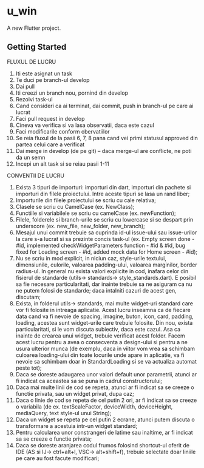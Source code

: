 # u_win

A new Flutter project.

## Getting Started

FLUXUL DE LUCRU
1.	Iti este asignat un task
2.	Te duci pe branch-ul develop
3.	Dai pull
4.	Iti creezi un branch nou, pornind din develop
5.	Rezolvi task-ul
6.	Cand consideri ca ai terminat, dai commit, push in branch-ul pe care ai lucrat
7.	Faci pull request in develop
8.	Cineva va verifica si va lasa observatii, daca este cazul
9.	Faci modificarile conform obervatiilor
10.	Se reia fluxul de la pasii 6, 7, 8 pana cand vei primi statusul approved din partea celui care a verificat
11.	Dai merge in develop (de pe git) – daca merge-ul are conflicte, ne poti da un semn
12.	Incepi un alt task si se reiau pasii 1-11

CONVENTII DE LUCRU
1.	Exista 3 tipuri de importuri: importuri din dart, importuri din pachete si importuri din filele proiectului. Intre aceste tipuri se lasa un rand liber;
2.	Importurile din filele proiectului se scriu cu cale relativa;
3.	Clasele se scriu cu CamelCase (ex. NewClass);
4.	Functiile si variabilele se scriu cu camelCase (ex. newFunction);
5.	Filele, folderele si branch-urile se scriu cu lowercase si se despart prin underscore (ex. new_file, new_folder, new_branch);
6.	Mesajul unui commit trebuie sa cuprinda id-ul issue-ului sau issue-urilor la care s-a lucrat si sa prezinte concis task-ul (ex. Empty screen done - #id, implemented checkWidgetParameters function - #id & #id, bug fixed for Loading screen - #id, added mock data for Home screen - #id);
7.	Nu se scriu in mod explicit, in niciun caz, style-urile textului, dimensiunile, culorile, valoarea padding-ului, valoarea marginilor, border radius-ul. In general nu exista valori explicite in cod, inafara celor din fisierul de standarde (utils-> standards-> style_standards.dart). E posibil sa fie necesare particularitati, dar inainte trebuie sa ne asiguram ca nu ne putem folosi de standarde; daca intalniti cazuri de acest gen, discutam;
8.	Exista, in folderul utils-> standards, mai multe widget-uri standard care vor fi folosite in intreaga aplicatie. Acest lucru inseamna ca de fiecare data cand va fi nevoie de spacing, imagine, buton, icon, card, padding, loading, acestea sunt widget-urile care trebuie folosite. Din nou, exista particularitati, si le vom discuta subiectiv, daca este cazul. Asa ca inainte de crearea unui widget, trebuie verificat acest folder. Facem acest lucru pentru a avea o consecventa a design-ului si pentru a ne usura ulterior munca (de exemplu, daca in viitor vom vrea sa schimbam culoarea loading-ului din toate locurile unde apare in aplicatie, va fi nevoie sa schimbam doar in StandardLoading si se va actualiza automat peste tot);
9.	Daca se doreste adaugarea unor valori default unor parametrii, atunci ar fi indicat ca aceastea sa se puna in cadrul constructorului;
10.	Daca mai multe linii de cod se repeta, atunci ar fi indicat sa se creeze o functie privata, sau un widget privat, dupa caz;
11.	Daca o linie de cod se repeta de cel putin 2 ori, ar fi indicat sa se creeze o variabila (de ex. textScaleFactor, deviceWidth, deviceHeight, mediaQuery, text style-ul unui String);
12.	Daca un widget se repeta pe cel putin 2 ecrane, atunci putem discuta o transformare a acestuia intr-un widget standard;
13.	Pentru calcularea unor constrangeri de latime sau inaltime, ar fi indicat sa se creeze o functie privata;
14.	Daca se doreste aranjarea codul frumos folosind shortcut-ul oferit de IDE (AS si IJ-> ctrl+alt+l, VSC-> alt+shift+f), trebuie selectate doar liniile pe care au fost facute modificari;
